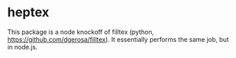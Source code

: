# heptex
This package is a node knockoff of filltex (python, https://github.com/dgerosa/filltex). It essentially performs the same job, but in node.js.
